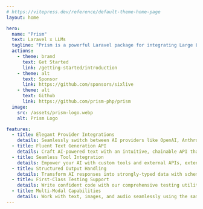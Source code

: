 ```yaml
---
# https://vitepress.dev/reference/default-theme-home-page
layout: home

hero:
  name: "Prism"
  text: Laravel x LLMs
  tagline: "Prism is a powerful Laravel package for integrating Large Language Models (LLMs) into your applications."
  actions:
    - theme: brand
      text: Get Started
      link: /getting-started/introduction
    - theme: alt
      text: Sponsor
      link: https://github.com/sponsors/sixlive
    - theme: alt
      text: Github
      link: https://github.com/prism-php/prism
  image:
    src: /assets/prism-logo.webp
    alt: Prism Logo

features:
  - title: Elegant Provider Integrations
    details: Seamlessly switch between AI providers like OpenAI, Anthropic, and Ollama with a clean, expressive syntax you'll love.
  - title: Fluent Text Generation API
    details: Craft AI-powered text with an intuitive, chainable API that feels right at home in your Laravel projects.
  - title: Seamless Tool Integration
    details: Empower your AI with custom tools and external APIs, extending its capabilities with Laravel-like simplicity.
  - title: Structured Output Handling
    details: Transform AI responses into strongly-typed data with schema validation and rich object mapping - perfect for building robust APIs and applications.
  - title: First-Class Testing Support
    details: Write confident code with our comprehensive testing utilities, including response faking and detailed assertion helpers that make unit testing a breeze.
  - title: Multi-Modal Capabilities
    details: Work with text, images, and audio seamlessly using the same elegant API, enabling rich understanding and context-aware responses across all media types.
---
```

